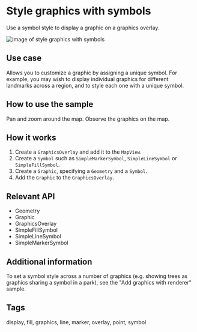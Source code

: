 # Style graphics with symbols

Use a symbol style to display a graphic on a graphics overlay.

![image of style graphics with symbols](StyleGraphicsWithSymbols.png)

## Use case

Allows you to customize a graphic by assigning a unique symbol. For example, you may wish to display individual graphics for different landmarks across a region, and to style each one with a unique symbol.  

## How to use the sample

Pan and zoom around the map. Observe the graphics on the map.

## How it works

1. Create a `GraphicsOverlay` and add it to the `MapView`.
2. Create a `Symbol` such as `SimpleMarkerSymbol`, `SimpleLineSymbol` or `SimpleFillSymbol`.
3. Create a `Graphic`, specifying a `Geometry` and a `Symbol`.
4. Add the `Graphic` to the `GraphicsOverlay`.

## Relevant API

* Geometry
* Graphic
* GraphicsOverlay
* SimpleFillSymbol
* SimpleLineSymbol
* SimpleMarkerSymbol

## Additional information

To set a symbol style across a number of graphics (e.g. showing trees as graphics sharing a symbol in a park), see the "Add graphics with renderer" sample. 

## Tags

display, fill, graphics, line, marker, overlay, point, symbol